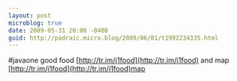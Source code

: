 ```yaml
---
layout: post
microblog: true
date: 2009-05-31 20:00 -0400
guid: http://padraic.micro.blog/2009/06/01/t1992234335.html
---
```

#javaone good food [http://tr.im/j1food](http://tr.im/j1food) and map [http://tr.im/j1food](http://tr.im/j1food)map
